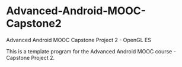# Advanced-Android-MOOC-Capstone2
Advanced Android MOOC Capstone Project 2 - OpenGL ES

This is a template program for the Advanced Android MOOC course - Capstone Project 2.
